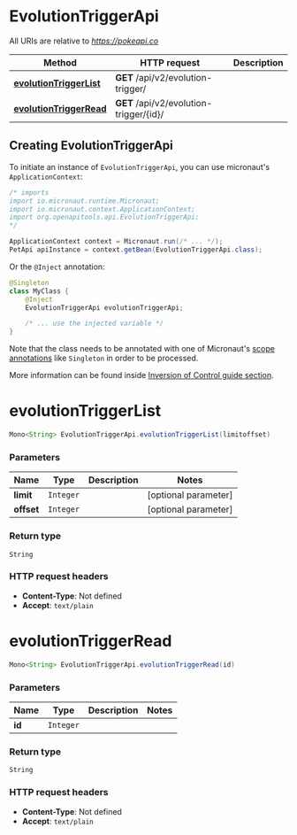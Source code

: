 # EvolutionTriggerApi

All URIs are relative to *https://pokeapi.co*

Method | HTTP request | Description
------------- | ------------- | -------------
[**evolutionTriggerList**](EvolutionTriggerApi.md#evolutionTriggerList) | **GET** /api/v2/evolution-trigger/ | 
[**evolutionTriggerRead**](EvolutionTriggerApi.md#evolutionTriggerRead) | **GET** /api/v2/evolution-trigger/{id}/ | 


## Creating EvolutionTriggerApi

To initiate an instance of `EvolutionTriggerApi`, you can use micronaut's `ApplicationContext`:
```java
/* imports
import io.micronaut.runtime.Micronaut;
import io.micronaut.context.ApplicationContext;
import org.openapitools.api.EvolutionTriggerApi;
*/

ApplicationContext context = Micronaut.run(/* ... */);
PetApi apiInstance = context.getBean(EvolutionTriggerApi.class);
```

Or the `@Inject` annotation:
```java
@Singleton
class MyClass {
    @Inject
    EvolutionTriggerApi evolutionTriggerApi;

    /* ... use the injected variable */
}
```
Note that the class needs to be annotated with one of Micronaut's [scope annotations](https://docs.micronaut.io/latest/guide/#scopes) like `Singleton` in order to be processed.

More information can be found inside [Inversion of Control guide section](https://docs.micronaut.io/latest/guide/#ioc).

<a name="evolutionTriggerList"></a>
# **evolutionTriggerList**
```java
Mono<String> EvolutionTriggerApi.evolutionTriggerList(limitoffset)
```



### Parameters
Name | Type | Description  | Notes
------------- | ------------- | ------------- | -------------
 **limit** | `Integer`|  | [optional parameter]
 **offset** | `Integer`|  | [optional parameter]


### Return type
`String`



### HTTP request headers
 - **Content-Type**: Not defined
 - **Accept**: `text/plain`

<a name="evolutionTriggerRead"></a>
# **evolutionTriggerRead**
```java
Mono<String> EvolutionTriggerApi.evolutionTriggerRead(id)
```



### Parameters
Name | Type | Description  | Notes
------------- | ------------- | ------------- | -------------
 **id** | `Integer`|  |


### Return type
`String`



### HTTP request headers
 - **Content-Type**: Not defined
 - **Accept**: `text/plain`

